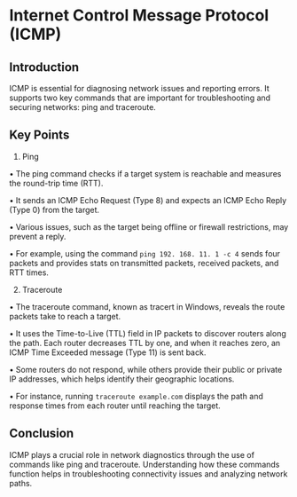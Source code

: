 # Internet Control Message Protocol (ICMP) 

## Introduction 
ICMP is essential for diagnosing network issues and reporting errors. It supports two key commands that are important for troubleshooting and securing networks: ping and traceroute. 

## Key Points 

1. Ping 

• The ping command checks if a target system is reachable and measures the round-trip time (RTT). 

• It sends an ICMP Echo Request (Type 8) and expects an ICMP Echo Reply (Type 0) from the target.

• Various issues, such as the target being offline or firewall restrictions, may prevent a reply. 

• For example, using the command `ping 192. 168. 11. 1 -c 4` sends four packets and provides stats on transmitted packets, received packets, and RTT times. 

2. Traceroute 

• The traceroute command, known as tracert in Windows, reveals the route packets take to reach a target. 

• It uses the Time-to-Live (TTL) field in IP packets to discover routers along the path. Each router decreases TTL by one, and when it reaches zero, an ICMP Time Exceeded message (Type 11) is sent back. 

• Some routers do not respond, while others provide their public or private IP addresses, which helps identify their geographic locations. 

• For instance, running `traceroute example.com` displays the path and response times from each router until reaching the target. 

## Conclusion 
ICMP plays a crucial role in network diagnostics through the use of commands like ping and traceroute. Understanding how these commands function helps in troubleshooting connectivity issues and analyzing network paths.